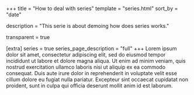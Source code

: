 +++
title = "How to deal with series"
template = "series.html"
sort_by = "date"

description = "This serie is about demoing how does series works."

transparent = true

[extra]
series = true
series_page_description = "full"
+++
Lorem ipsum dolor sit amet, consectetur adipiscing elit, sed do eiusmod tempor incididunt ut labore et dolore magna aliqua.
Ut enim ad minim veniam, quis nostrud exercitation ullamco laboris nisi ut aliquip ex ea commodo consequat.
Duis aute irure dolor in reprehenderit in voluptate velit esse cillum dolore eu fugiat nulla pariatur.
Excepteur sint occaecat cupidatat non proident, sunt in culpa qui officia deserunt mollit anim id est laborum.
